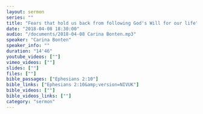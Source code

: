```yaml
---
layout: sermon
series: ""
title: "Fears that hold us back from following God's Will for our life"
date: "2018-04-08 18:30:00"
audio: "/documents/2018-04-08 Carina Bonten.mp3"
speaker: "Carina Bonten"
speaker_info: ""
duration: "14'46"
youtube_videos: [""]
vimeo_videos: [""]
slides: [""]
files: [""]
bible_passages: ["Ephesians 2:10"]
bible_links: ["Ephesians 2:10&amp;version=NIVUK"]
bible_videos: [""]
bible_videos_links: [""]
category: "sermon"
---
```

